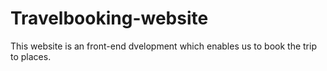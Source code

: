 # Travelbooking-website
This website is an front-end dvelopment which enables us to book the trip to places.
